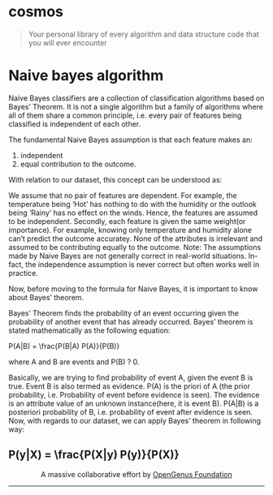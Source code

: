 # cosmos
> Your personal library of every algorithm and data structure code that you will ever encounter

# Naive bayes algorithm
Naive Bayes classifiers are a collection of classification algorithms based on Bayes’ Theorem. It is not a single algorithm but a family of algorithms where all of them share a common principle, i.e. every pair of features being classified is independent of each other.

The fundamental Naive Bayes assumption is that each feature makes an:
1. independent
2. equal
contribution to the outcome.

With relation to our dataset, this concept can be understood as:

We assume that no pair of features are dependent. For example, the temperature being ‘Hot’ has nothing to do with the humidity or the outlook being ‘Rainy’ has no effect on the winds. Hence, the features are assumed to be independent.
Secondly, each feature is given the same weight(or importance). For example, knowing only temperature and humidity alone can’t predict the outcome accuratey. None of the attributes is irrelevant and assumed to be contributing equally to the outcome.
Note: The assumptions made by Naive Bayes are not generally correct in real-world situations. In-fact, the independence assumption is never correct but often works well in practice.

Now, before moving to the formula for Naive Bayes, it is important to know about Bayes’ theorem.

Bayes’ Theorem finds the probability of an event occurring given the probability of another event that has already occurred. Bayes’ theorem is stated mathematically as the following equation:

 P(A|B) = \frac{P(B|A) P(A)}{P(B)} 

where A and B are events and P(B) ? 0.

Basically, we are trying to find probability of event A, given the event B is true. Event B is also termed as evidence.
P(A) is the priori of A (the prior probability, i.e. Probability of event before evidence is seen). The evidence is an attribute value of an unknown instance(here, it is event B).
P(A|B) is a posteriori probability of B, i.e. probability of event after evidence is seen.
Now, with regards to our dataset, we can apply Bayes’ theorem in following way:

 P(y|X) = \frac{P(X|y) P(y)}{P(X)} 
---

<p align="center">
	A massive collaborative effort by <a href="https://github.com/OpenGenus/cosmos">OpenGenus Foundation</a> 
</p>

---
